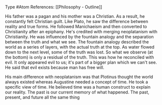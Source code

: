Type #Atom 
References: [[Philosophy - Outline]]

His father was a pagan and his mother was a Christian. As a result, he constantly felt Christian guilt. Like Plato, he saw the difference between reality and true forms. He followed Manichaeism and then converted to Christianity after an epiphany. He's credited with merging neoplatanism with Christianity. He was influenced by the fountain analogy and the separation between the truth and what we see. The fountain analogy described the world as a series of layers, with the actual truth at the top. As water flowed down to the next level, some of the truth was lost. So what we observe (at the bottom) is only a residual of the truth. This was how he reconciled with evil. It only appeared evil to us; it's part of a bigger plan which we can't see. He said that evil exists because man has free will.  

His main difference with neoplatanism was that Plotinus thought the world always existed whereas Augustine needed a concept of time. He took a specific view of time. He believed time was a human construct to explain our reality. The past is our current memory of what happened. The past, present, and future all the same thing